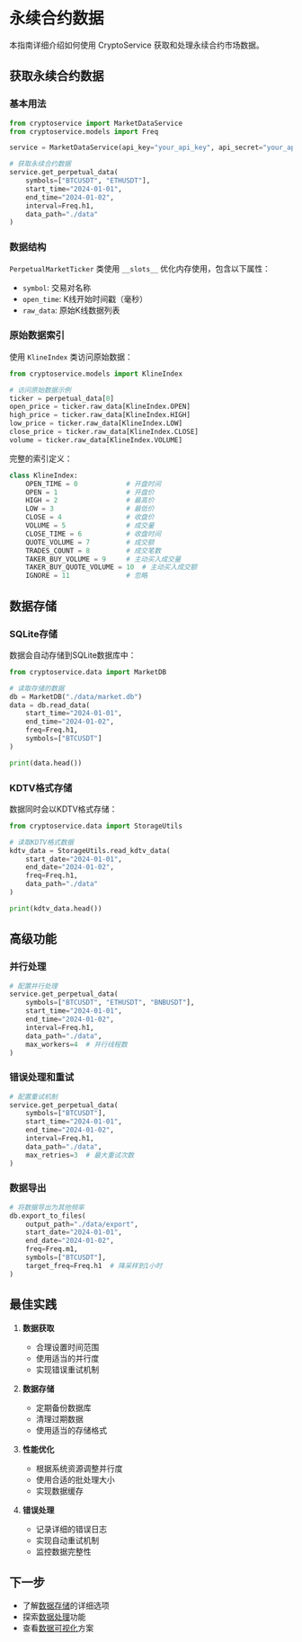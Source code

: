 # 永续合约数据

本指南详细介绍如何使用 CryptoService 获取和处理永续合约市场数据。

## 获取永续合约数据

### 基本用法

```python
from cryptoservice import MarketDataService
from cryptoservice.models import Freq

service = MarketDataService(api_key="your_api_key", api_secret="your_api_secret")

# 获取永续合约数据
service.get_perpetual_data(
    symbols=["BTCUSDT", "ETHUSDT"],
    start_time="2024-01-01",
    end_time="2024-01-02",
    interval=Freq.h1,
    data_path="./data"
)
```

### 数据结构

`PerpetualMarketTicker` 类使用 `__slots__` 优化内存使用，包含以下属性：

- `symbol`: 交易对名称
- `open_time`: K线开始时间戳（毫秒）
- `raw_data`: 原始K线数据列表

### 原始数据索引

使用 `KlineIndex` 类访问原始数据：

```python
from cryptoservice.models import KlineIndex

# 访问原始数据示例
ticker = perpetual_data[0]
open_price = ticker.raw_data[KlineIndex.OPEN]
high_price = ticker.raw_data[KlineIndex.HIGH]
low_price = ticker.raw_data[KlineIndex.LOW]
close_price = ticker.raw_data[KlineIndex.CLOSE]
volume = ticker.raw_data[KlineIndex.VOLUME]
```

完整的索引定义：

```python
class KlineIndex:
    OPEN_TIME = 0            # 开盘时间
    OPEN = 1                 # 开盘价
    HIGH = 2                 # 最高价
    LOW = 3                  # 最低价
    CLOSE = 4                # 收盘价
    VOLUME = 5               # 成交量
    CLOSE_TIME = 6           # 收盘时间
    QUOTE_VOLUME = 7         # 成交额
    TRADES_COUNT = 8         # 成交笔数
    TAKER_BUY_VOLUME = 9     # 主动买入成交量
    TAKER_BUY_QUOTE_VOLUME = 10  # 主动买入成交额
    IGNORE = 11              # 忽略
```

## 数据存储

### SQLite存储

数据会自动存储到SQLite数据库中：

```python
from cryptoservice.data import MarketDB

# 读取存储的数据
db = MarketDB("./data/market.db")
data = db.read_data(
    start_time="2024-01-01",
    end_time="2024-01-02",
    freq=Freq.h1,
    symbols=["BTCUSDT"]
)

print(data.head())
```

### KDTV格式存储

数据同时会以KDTV格式存储：

```python
from cryptoservice.data import StorageUtils

# 读取KDTV格式数据
kdtv_data = StorageUtils.read_kdtv_data(
    start_date="2024-01-01",
    end_date="2024-01-02",
    freq=Freq.h1,
    data_path="./data"
)

print(kdtv_data.head())
```

## 高级功能

### 并行处理

```python
# 配置并行处理
service.get_perpetual_data(
    symbols=["BTCUSDT", "ETHUSDT", "BNBUSDT"],
    start_time="2024-01-01",
    end_time="2024-01-02",
    interval=Freq.h1,
    data_path="./data",
    max_workers=4  # 并行线程数
)
```

### 错误处理和重试

```python
# 配置重试机制
service.get_perpetual_data(
    symbols=["BTCUSDT"],
    start_time="2024-01-01",
    end_time="2024-01-02",
    interval=Freq.h1,
    data_path="./data",
    max_retries=3  # 最大重试次数
)
```

### 数据导出

```python
# 将数据导出为其他频率
db.export_to_files(
    output_path="./data/export",
    start_date="2024-01-01",
    end_date="2024-01-02",
    freq=Freq.m1,
    symbols=["BTCUSDT"],
    target_freq=Freq.h1  # 降采样到1小时
)
```

## 最佳实践

1. **数据获取**
   - 合理设置时间范围
   - 使用适当的并行度
   - 实现错误重试机制

2. **数据存储**
   - 定期备份数据库
   - 清理过期数据
   - 使用适当的存储格式

3. **性能优化**
   - 根据系统资源调整并行度
   - 使用合适的批处理大小
   - 实现数据缓存

4. **错误处理**
   - 记录详细的错误日志
   - 实现自动重试机制
   - 监控数据完整性

## 下一步

- 了解[数据存储](storage.md)的详细选项
- 探索[数据处理](../data-processing/database.md)功能
- 查看[数据可视化](../data-processing/visualization.md)方案
